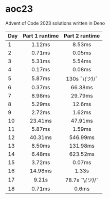 # aoc23
Advent of Code 2023 solutions written in Deno

| Day | Part 1 runtime |  Part 2 runtime  |
|-----|:--------------:|:----------------:|
|1|     1.12ms     |      8.53ms      |
|2|     0.71ms     |      0.05ms      |
|3|     5.31ms     |      5.54ms      |
|4|     0.17ms     |      0.08ms      |
|5|     5.87ms     | 130s ¯\\_(ツ)_/¯  |
|6|     0.37ms     |     66.38ms      |
|7|     8.98ms     |     29.79ms      |
|8|     5.29ms     |      12.6ms      |
|9|     2.72ms     |      1.62ms      |
|10|    23.41ms     |     47.91ms      |
|11|     5.87ms     |      1.59ms      |
|12|    40.31ms     |     546.99ms     |
|13|     8.50ms     |     131.98ms     |
|14|     6.48ms     |     623.52ms     |
|15|     3.72ms     |      0.07ms      |
|16|    14.98ms     |      1.33s       |
|17|     9.21s      | 78.7s ¯\\_(ツ)_/¯ |
|18|     0.71ms     |      0.6ms       |